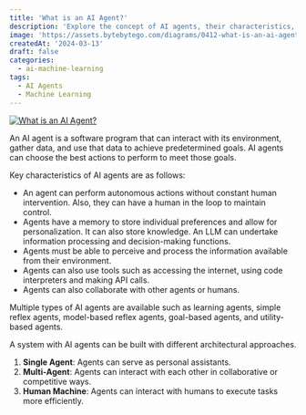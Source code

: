 ```yaml
---
title: 'What is an AI Agent?'
description: 'Explore the concept of AI agents, their characteristics, and applications.'
image: 'https://assets.bytebytego.com/diagrams/0412-what-is-an-ai-agent.png'
createdAt: '2024-03-13'
draft: false
categories:
  - ai-machine-learning
tags:
  - AI Agents
  - Machine Learning
---
```


[![What is an AI Agent?](https://assets.bytebytego.com/diagrams/0412-what-is-an-ai-agent.png)]()

An AI agent is a software program that can interact with its environment, gather data, and use that data to achieve predetermined goals. AI agents can choose the best actions to perform to meet those goals.

Key characteristics of AI agents are as follows:

*   An agent can perform autonomous actions without constant human intervention. Also, they can have a human in the loop to maintain control.
*   Agents have a memory to store individual preferences and allow for personalization. It can also store knowledge. An LLM can undertake information processing and decision-making functions.
*   Agents must be able to perceive and process the information available from their environment.
*   Agents can also use tools such as accessing the internet, using code interpreters and making API calls.
*   Agents can also collaborate with other agents or humans.

Multiple types of AI agents are available such as learning agents, simple reflex agents, model-based reflex agents, goal-based agents, and utility-based agents.

A system with AI agents can be built with different architectural approaches.

1.  **Single Agent**: Agents can serve as personal assistants.
2.  **Multi-Agent**: Agents can interact with each other in collaborative or competitive ways.
3.  **Human Machine**: Agents can interact with humans to execute tasks more efficiently.
